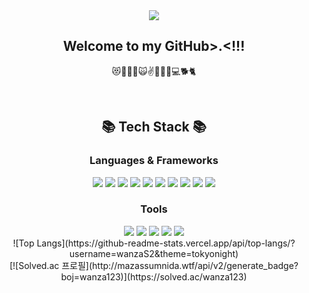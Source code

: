 <!--
**wanzaS2/wanzaS2** is a ✨ _special_ ✨ repository because its `README.md` (this file) appears on your GitHub profile.

Here are some ideas to get you started:

- 🔭 I’m currently working on ...
- 🌱 I’m currently learning ...
- 👯 I’m looking to collaborate on ...
- 🤔 I’m looking for help with ...
- 💬 Ask me about ...
- 📫 How to reach me: ...
- 😄 Pronouns: ...
- ⚡ Fun fact: ...
-->
<div align='center'>
  
  <img src="https://capsule-render.vercel.app/api?type=transparent&text=☆moon_gang★&fontSize=40&fontColor=1E90FF&animation=fadeIn">
  
  <h2>Welcome to my GitHub>.&lt;!!!</h2>
  <p>😻🤩🤑💗🙀✌👊👩‍👯💻🐕🐈</p>
  <br>
  
  <h2>📚 Tech Stack 📚</h2>
  <h3>Languages & Frameworks</h3>
  <img src="https://img.shields.io/badge/Java-007396?style=for-the-badge&logo=Java&logoColor=white"/>
  <img src="https://img.shields.io/badge/Spring-6DB33F?style=for-the-badge&logo=Spring&logoColor=white"/>
  <img src="https://img.shields.io/badge/Spring Boot-6DB33F?style=for-the-badge&logo=Spring Boot&logoColor=white"/>
  <img src="https://img.shields.io/badge/React Native-09D3AC?style=for-the-badge&logo=Create React App&logoColor=white"/>
  <img src="https://img.shields.io/badge/JavaScript-F7DF1E?style=for-the-badge&logo=JavaScript&logoColor=white"/>
   <img src="https://img.shields.io/badge/TypeScript-3178C6?style=for-the-badge&logo=TypeScript&logoColor=white"/>
  <img src="https://img.shields.io/badge/HTML-E34F26?style=for-the-badge&logo=HTML5&logoColor=white"/>
  <img src="https://img.shields.io/badge/Python-3776AB?style=for-the-badge&logo=Python&logoColor=white"/>
  <img src="https://img.shields.io/badge/Mysql-4479A1?style=for-the-badge&logo=MySql&logoColor=white"/>
  <img src="https://img.shields.io/badge/AWS-232F3E?style=for-the-badge&logo=Amazon AWS&logoColor=white"/>
  <h3>Tools</h3>
  <img src="https://img.shields.io/badge/Git-F05032?style=for-the-badge&logo=Git&logoColor=white"/>
  <img src="https://img.shields.io/badge/GitHub-181717?style=for-the-badge&logo=GitHub&logoColor=white"/>
  <img src="https://img.shields.io/badge/IntelliJ-000000?style=for-the-badge&logo=IntelliJ IDEA&logoColor=white"/>
  <img src="https://img.shields.io/badge/Visual Studio Code-007ACC?style=for-the-badge&logo=Visual Studio Code&logoColor=white"/>
  
  <img src="https://github-readme-stats.vercel.app/api?username=wanzaS2&show_icons=true&theme=tokyonight"/>
  <br>
  ![Top Langs](https://github-readme-stats.vercel.app/api/top-langs/?username=wanzaS2&theme=tokyonight)
  <br>
  [![Solved.ac
프로필](http://mazassumnida.wtf/api/v2/generate_badge?boj=wanza123)](https://solved.ac/wanza123)
</div>
